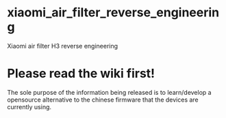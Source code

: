 # xiaomi_air_filter_reverse_engineering
Xiaomi air filter H3 reverse engineering

# Please read the wiki first!


The sole purpose of the information being released is to learn/develop a opensource alternative to the chinese firmware that the devices are currently using.

